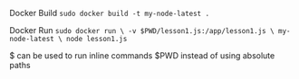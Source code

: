 Docker Build
`sudo docker build -t my-node-latest .`

Docker Run
`
sudo docker run \
    -v $PWD/lesson1.js:/app/lesson1.js \
    my-node-latest \
    node lesson1.js
`

$ can be used to run inline commands
$PWD instead of using absolute paths
